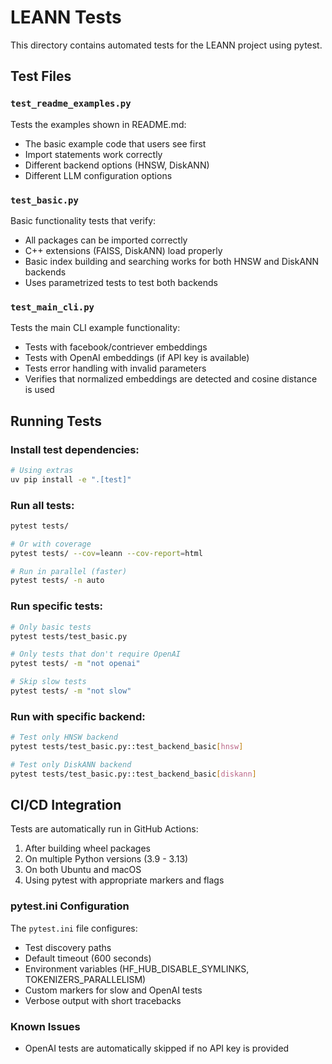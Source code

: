 # LEANN Tests

This directory contains automated tests for the LEANN project using pytest.

## Test Files

### `test_readme_examples.py`
Tests the examples shown in README.md:
- The basic example code that users see first
- Import statements work correctly
- Different backend options (HNSW, DiskANN)
- Different LLM configuration options

### `test_basic.py`
Basic functionality tests that verify:
- All packages can be imported correctly
- C++ extensions (FAISS, DiskANN) load properly
- Basic index building and searching works for both HNSW and DiskANN backends
- Uses parametrized tests to test both backends

### `test_main_cli.py`
Tests the main CLI example functionality:
- Tests with facebook/contriever embeddings
- Tests with OpenAI embeddings (if API key is available)
- Tests error handling with invalid parameters
- Verifies that normalized embeddings are detected and cosine distance is used

## Running Tests

### Install test dependencies:
```bash
# Using extras
uv pip install -e ".[test]"
```

### Run all tests:
```bash
pytest tests/

# Or with coverage
pytest tests/ --cov=leann --cov-report=html

# Run in parallel (faster)
pytest tests/ -n auto
```

### Run specific tests:
```bash
# Only basic tests
pytest tests/test_basic.py

# Only tests that don't require OpenAI
pytest tests/ -m "not openai"

# Skip slow tests
pytest tests/ -m "not slow"
```

### Run with specific backend:
```bash
# Test only HNSW backend
pytest tests/test_basic.py::test_backend_basic[hnsw]

# Test only DiskANN backend
pytest tests/test_basic.py::test_backend_basic[diskann]
```

## CI/CD Integration

Tests are automatically run in GitHub Actions:
1. After building wheel packages
2. On multiple Python versions (3.9 - 3.13)
3. On both Ubuntu and macOS
4. Using pytest with appropriate markers and flags

### pytest.ini Configuration

The `pytest.ini` file configures:
- Test discovery paths
- Default timeout (600 seconds)
- Environment variables (HF_HUB_DISABLE_SYMLINKS, TOKENIZERS_PARALLELISM)
- Custom markers for slow and OpenAI tests
- Verbose output with short tracebacks

### Known Issues

- OpenAI tests are automatically skipped if no API key is provided
